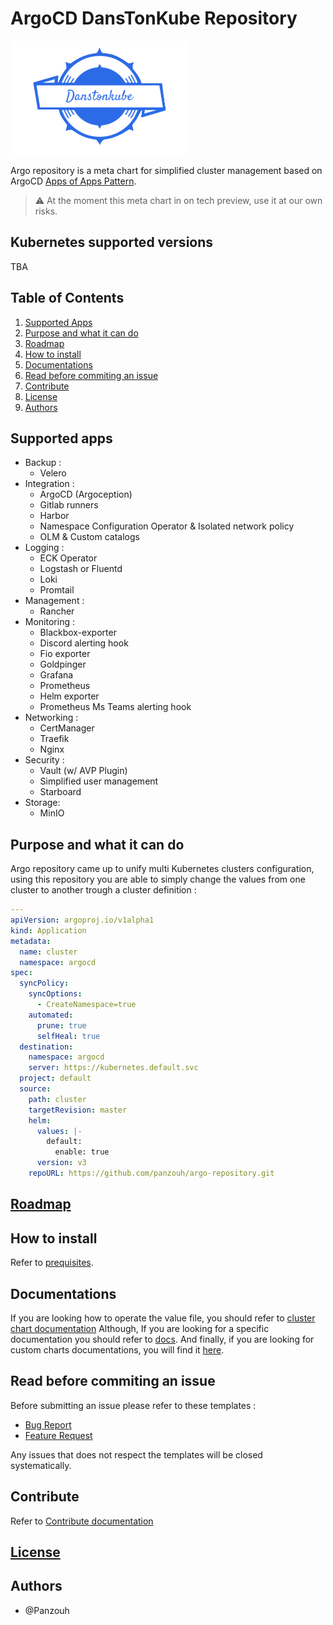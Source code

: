 # ArgoCD DansTonKube Repository

![DTK Logo](./src/dtk-logo-transparent.png)

Argo repository is a meta chart for simplified cluster management based on ArgoCD [Apps of Apps Pattern](https://argo-cd.readthedocs.io/en/stable/operator-manual/cluster-bootstrapping/).

> :warning: At the moment this meta chart in on tech preview, use it at our own risks.

## Kubernetes supported versions

TBA

## Table of Contents

1. [Supported Apps](#supported-apps)
2. [Purpose and what it can do](#purpose-and-what-it-can-do)
3. [Roadmap](#roadmap)
4. [How to install](#how-to-install)
5. [Documentations](#documentations)
6. [Read before commiting an issue](#read-before-commiting-an-issue)
7. [Contribute](#contribute)
8. [License](#license)
9. [Authors](#authors)

## Supported apps

- Backup :
  - Velero
- Integration :
  - ArgoCD (Argoception)
  - Gitlab runners
  - Harbor
  - Namespace Configuration Operator & Isolated network policy
  - OLM & Custom catalogs
- Logging :
  - ECK Operator
  - Logstash or Fluentd
  - Loki
  - Promtail
- Management :
  - Rancher
- Monitoring :
  - Blackbox-exporter
  - Discord alerting hook
  - Fio exporter
  - Goldpinger
  - Grafana
  - Prometheus
  - Helm exporter
  - Prometheus Ms Teams alerting hook
- Networking :
  - CertManager
  - Traefik
  - Nginx
- Security :
  - Vault (w/ AVP Plugin)
  - Simplified user management
  - Starboard
- Storage:
  - MinIO

## Purpose and what it can do

Argo repository came up to unify multi Kubernetes clusters configuration, using this repository you are able to simply change the values from one cluster to another trough a cluster definition :

```yaml
---
apiVersion: argoproj.io/v1alpha1
kind: Application
metadata:
  name: cluster
  namespace: argocd
spec:
  syncPolicy:
    syncOptions:
      - CreateNamespace=true
    automated:
      prune: true
      selfHeal: true
  destination:
    namespace: argocd
    server: https://kubernetes.default.svc
  project: default
  source:
    path: cluster
    targetRevision: master
    helm:
      values: |-
        default:
          enable: true
      version: v3
    repoURL: https://github.com/panzouh/argo-repository.git

```

## [Roadmap](./ROADMAP.md)

## How to install

Refer to [prequisites](./prerequisites/README.md).

## Documentations

If you are looking how to operate the value file, you should refer to [cluster chart documentation](./cluster/)
Although, If you are looking for a specific documentation you should refer to [docs](./cluster). And finally, if you are looking for custom charts documentations, you will find it [here](./charts/).

## Read before commiting an issue

Before submitting an issue please refer to these templates :

- [Bug Report](.gitlab/ISSUE_TEMPLATE/bug_report.md)
- [Feature Request](.gitlab/ISSUE_TEMPLATE/feature_request.md)

Any issues that does not respect the templates will be closed systematically.

## Contribute

Refer to [Contribute documentation](./CONTRIBUTE.md)

## [License](./LICENSE.md)

## Authors

- @Panzouh
